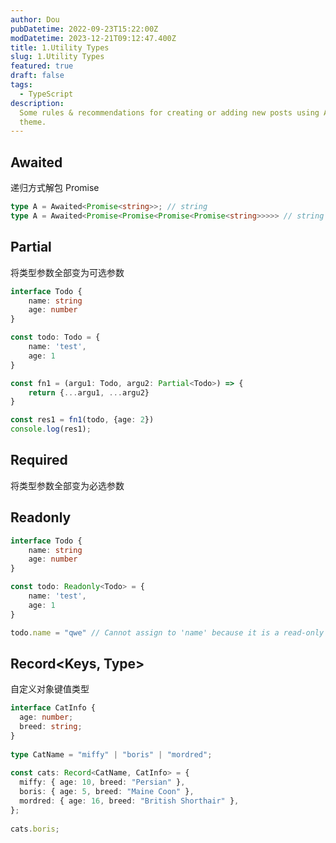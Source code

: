 ```yaml
---
author: Dou
pubDatetime: 2022-09-23T15:22:00Z
modDatetime: 2023-12-21T09:12:47.400Z
title: 1.Utility Types
slug: 1.Utility Types
featured: true
draft: false
tags:
  - TypeScript
description:
  Some rules & recommendations for creating or adding new posts using AstroPaper
  theme.
---
```


## Awaited<Type>
递归方式解包 Promise
```typescript
type A = Awaited<Promise<string>>; // string
type A = Awaited<Promise<Promise<Promise<Promise<string>>>>> // string
```

## Partial<Type>
将类型参数全部变为可选参数
```typescript
interface Todo {
    name: string
    age: number
}

const todo: Todo = {
    name: 'test',
    age: 1
}

const fn1 = (argu1: Todo, argu2: Partial<Todo>) => {
    return {...argu1, ...argu2}
}

const res1 = fn1(todo, {age: 2})
console.log(res1);
```

## Required<Type>
将类型参数全部变为必选参数    

## Readonly<Type>
```typescript
interface Todo {
    name: string
    age: number
}

const todo: Readonly<Todo> = {
    name: 'test',
    age: 1
}

todo.name = "qwe" // Cannot assign to 'name' because it is a read-only property
```

## Record<Keys, Type>
自定义对象键值类型
```typescript
interface CatInfo {
  age: number;
  breed: string;
}
 
type CatName = "miffy" | "boris" | "mordred";
 
const cats: Record<CatName, CatInfo> = {
  miffy: { age: 10, breed: "Persian" },
  boris: { age: 5, breed: "Maine Coon" },
  mordred: { age: 16, breed: "British Shorthair" },
};
 
cats.boris;
```
